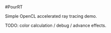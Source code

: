 #PourRT

Simple OpenCL accelerated ray tracing demo.

TODO: color calculation / debug / advance effects.